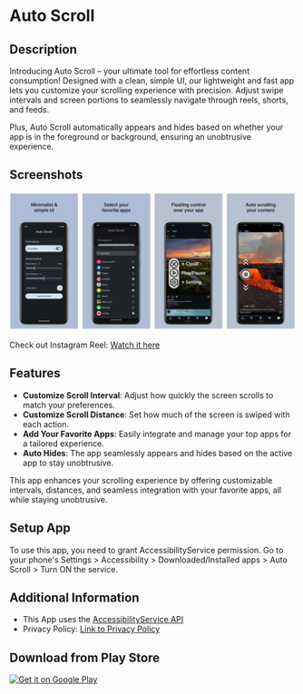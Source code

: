 # Auto Scroll

## Description
Introducing Auto Scroll – your ultimate tool for effortless content consumption! Designed with a clean, simple UI, our lightweight and fast app lets you customize your scrolling experience with precision. Adjust swipe intervals and screen portions to seamlessly navigate through reels, shorts, and feeds.

Plus, Auto Scroll automatically appears and hides based on whether your app is in the foreground or background, ensuring an unobtrusive experience.

## Screenshots
![Screenshot 1](https://github.com/ZurichBlade/Auto-Scroll/blob/main/AutoScrollSS.png?raw=true)

Check out Instagram Reel: [Watch it here](https://www.instagram.com/reel/C_EFFRqsXIW/?igsh=M2xqbm5lb2xjb3Ri)

## Features
- **Customize Scroll Interval**: Adjust how quickly the screen scrolls to match your preferences.
- **Customize Scroll Distance**: Set how much of the screen is swiped with each action.
- **Add Your Favorite Apps**: Easily integrate and manage your top apps for a tailored experience.
- **Auto Hides**: The app seamlessly appears and hides based on the active app to stay unobtrusive.

This app enhances your scrolling experience by offering customizable intervals, distances, and seamless integration with your favorite apps, all while staying unobtrusive.

## Setup App
To use this app, you need to grant AccessibilityService permission. Go to your phone's Settings > Accessibility > Downloaded/Installed apps > Auto Scroll > Turn ON the service.


## Additional Information
- This App uses the [AccessibilityService API](https://developer.android.com/reference/android/accessibilityservice/AccessibilityService) 
- Privacy Policy: [Link to Privacy Policy](https://zurichblade.github.io/Privacy-Policy/Privacy_Policy.html)


## Download from Play Store
[![Get it on Google Play](https://upload.wikimedia.org/wikipedia/commons/thumb/7/78/Google_Play_Store_badge_EN.svg/270px-Google_Play_Store_badge_EN.svg.png)](https://play.google.com/store/apps/details?id=com.berry.autoscroll)
